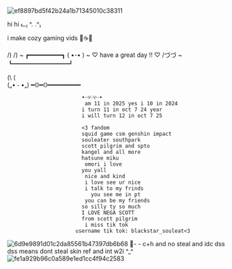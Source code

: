 
![ef8897bd5f42b24a1b71345010c38311](https://github.com/user-attachments/assets/2277cd3d-6ef7-4e65-8d3d-79759a8c9ea0)

 
 hi hi ᓚ₍ ^. .^₎

i make cozy gaming vids 🧸☕🤍

/) /) ~ ┏━━━━━━━━━┓
( •-• ) ~ ♡ have a great day !! ♡
/づづ ~ ┗━━━━━━━━━┛

(\ (\
(„• ֊ •„)
━𝕆━𝕆━━━━━━━━━

                            •┈୨♡୧┈•
                             am 11 in 2025 yes i 10 in 2024 
                            i turn 11 in oct 7 24 year
                            i will turn 12 in oct 7 25 
                 
                            <3 fandom
                            squid game csm genshin impact
                            souleater southpark
                            scott pilgrim and spto
                            kangel and all more
                            hatsune miku
                             omori i love
                            you yall 
                             nice and kind
                             i love see ur nice
                             i talk to my frinds
                               you see me in pt
                             you can be my friends
                            so silly ty so much
                            I LOVE NEGA SCOTT 
                            from scott pilgrim
                             i miss tik tok
                          username tik tok: blackstar_souleat<3
![6d9e9891d01c2da85561b47397db6b68](https://github.com/user-attachments/assets/a3479f69-d16a-411a-bf94-feb7ffbf7a8e) 
🍰- - c+h and no steal and idc dss dss means dont steal skin ref and int w2i ^_^
![fe1a929b96c0a589e1ed1cc4f94c2583](https://github.com/user-attachments/assets/01e3165c-d3df-49d7-8551-76ee8ec5882e)
